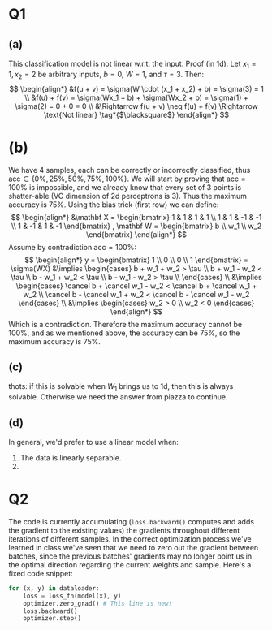 # Q1
## (a)
This classification model is not linear w.r.t. the input.
Proof (in 1d):
Let $x_1 = 1, x_2 = 2$ be arbitrary inputs, $b = 0$, $W = 1$, and $\tau = 3$. Then:
$$
\begin{align*}
&f(u + v) = \sigma(W \cdot (x_1 + x_2) + b) = \sigma(3) = 1 \\
&f(u) + f(v) = \sigma(Wx_1 + b) + \sigma(Wx_2 + b) = \sigma(1) + \sigma(2) = 0 + 0 = 0 \\
&\Rightarrow f(u + v) \neq f(u) + f(v) \Rightarrow \text{Not linear} \tag*{$\blacksquare$}
\end{align*}
$$ 
# (b)
We have 4 samples, each can be correctly or incorrectly classified, thus $\text{acc} \in \{0\%, 25\%, 50\%, 75\%, 100\%\}$. We will start by proving that $\text{acc} = 100\%$ is impossible, and we already know that every set of 3 points is shatter-able (VC dimension of 2d perceptrons is 3). Thus the maximum accuracy is $75\%$.
Using the bias trick (first row) we can define:
$$
\begin{align*}
&\mathbf X =
\begin{bmatrix}
1 & 1 & 1 & 1 \\
1 & 1 & -1 & -1 \\
1 & -1 & 1 & -1
\end{bmatrix}
, \mathbf W = 
\begin{bmatrix}
b \\
w_1 \\
w_2
\end{bmatrix}
\end{align*}
$$
Assume by contradiction $\text{acc} = 100\%$:
$$
\begin{align*}
y =
\begin{bmatrix}
1 \\
0 \\
0 \\
1
\end{bmatrix}
 = \sigma(WX) &\implies
\begin{cases}
b + w_1 + w_2 > \tau \\
b + w_1 - w_2 < \tau \\
b - w_1 + w_2 < \tau \\
b - w_1 - w_2 > \tau \\
\end{cases} \\
&\implies \begin{cases}
\cancel b + \cancel w_1 - w_2 <  \cancel b + \cancel w_1 + w_2 \\
\cancel b - \cancel w_1 + w_2 <  \cancel b - \cancel w_1 - w_2
\end{cases} \\
&\implies \begin{cases}
w_2 > 0 \\
w_2 < 0
\end{cases}
\end{align*}
$$
Which is a contradiction. Therefore the maximum accuracy cannot be $100\%$, and as we mentioned above, the accuracy can be $75\%$, so the maximum accuracy is $75\%$.
## (c)
thots: if this is solvable when $W_1$ brings us to 1d, then this is always solvable. Otherwise we need the answer from piazza to continue.
## (d)
In general, we'd prefer to use a linear model when:
1. The data is linearly separable.
2. 

# Q2
The code is currently accumulating (`loss.backward()` computes and adds the gradient to the existing values) the gradients throughout different iterations of different samples. In the correct optimization process we've learned in class we've seen that we need to zero out the gradient between batches, since the previous batches' gradients may no longer point us in the optimal direction regarding the current weights and sample.
Here's a fixed code snippet:
```python
for (x, y) in dataloader:
	loss = loss_fn(model(x), y)
	optimizer.zero_grad() # This line is new!
	loss.backward()
	optimizer.step()
```
